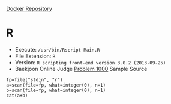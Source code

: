 [Docker Repository](https://registry.hub.docker.com/u/baekjoon/onlinejudge-r)

# R

* Execute: `/usr/bin/Rscript Main.R`
* File Extension: `R`
* Version: `R scripting front-end version 3.0.2 (2013-09-25)`
* Baekjoon Online Judge [Problem 1000](https://www.acmicpc.net/problem/1000) Sample Source
````
fp=file("stdin", "r")
a=scan(file=fp, what=integer(0), n=1)
b=scan(file=fp, what=integer(0), n=1)
cat(a+b)
````


